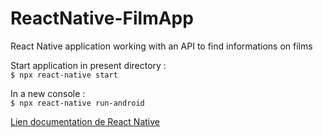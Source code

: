 # ReactNative-FilmApp
React Native application working with an API to find informations on films

Start application in present directory :   
`$ npx react-native start`   

In a new console :   
`$ npx react-native run-android`


[Lien documentation de React Native](https://facebook.github.io/react-native/docs/components-and-apis.html#basic-components)
